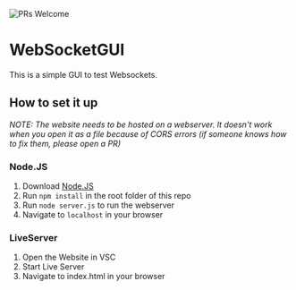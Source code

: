 ![PRs Welcome](https://img.shields.io/badge/PRs-very%20welcome-brightgreen.svg)
# WebSocketGUI
This is a simple GUI to test Websockets.

## How to set it up
_NOTE: The website needs to be hosted on a webserver. It doesn't work when you open it as a file because of CORS errors (if someone knows how to fix them, please open a PR)_
### Node.JS
1. Download [Node.JS](https://nodejs.org/)
2. Run `npm install` in the root folder of this repo
3. Run `node server.js` to run the webserver
4. Navigate to `localhost` in your browser
### LiveServer
1. Open the Website in VSC
2. Start Live Server
3. Navigate to index.html in your browser
